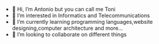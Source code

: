 - 👋 Hi, I’m Antonio but you can call me Toni
- 👀 I’m interested in Informatics and Telecommunications
- 🌱 I’m currently learning programming languages,website designing,computer architecture and more...
- 💞️ I’m looking to collaborate on different things

<!---
Antonio822/Antonio822 is a ✨ special ✨ repository because its `README.md` (this file) appears on your GitHub profile.
You can click the Preview link to take a look at your changes.
--->
